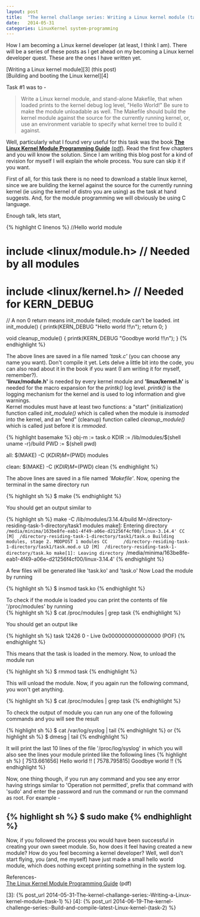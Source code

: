 ```yaml
---
layout: post
title:  "The kernel challange series: Writing a Linux kernel module (task 1)"
date:   2014-05-31
categories: LinuxKernel system-programming 
---
```


How I am becoming a Linux kernel developer (at least, I think I am). There will be a series of these posts as I get ahead on my becoming a Linux kernel developer quest. These are the ones I have written yet.

[Writing a Linux kernel module][3] (this post)  
[Building and booting the Linux kernel][4]  

Task #1 was to -

>Write a Linux kernel module, and stand-alone Makefile, that when loaded prints to the kernel debug log level, "Hello World!"  Be sure to make the module unloadable as well. The Makefile should build the kernel module against the source for the currently running kernel, or, use an environment variable to specify what kernel tree to build it against.

Well, particularly what I found very useful for this task was the book **[The Linux Kernel Module Programming Guide][1]** [(pdf)][2]. Read the first few chapters and you will know the solution. Since I am writing this blog post for a kind of revision for myself I will explain the whole process. You sure can skip it if you want.

First of all, for this task there is no need to download a stable linux kernel, since we are building the kernel against the source for the currently running kernel (ie using the kernel of distro you are using) as the task at hand suggests. And, for the module programming we will obviously be using C language.

Enough talk, lets start,

{% highlight C linenos %}
//Hello world module

# include <linux/module.h>      // Needed by all modules
# include <linux/kernel.h>       // Needed for KERN_DEBUG

// A non 0 return means init_module failed; module can't be loaded.
int
init_module()
{
        printk(KERN_DEBUG "Hello world !!\n");
        return 0;
}

void
cleanup_module()
{
        printk(KERN_DEBUG "Goodbye world !!\n");
}
{% endhighlight %}

The above lines are saved in a file named *'task.c'* (you can choose any name you want). Don't compile it yet. Lets delve a little bit into the code, you can also read about it in the book if you want (I am writing it for myself, remember?).  
**'linux/module.h'** is needed by every kernel module and **'linux/kernel.h'** is needed for the macro expansion for the *printk()* log level. *printk()* is the logging mechanism for the kernel and is used to log information and give warnings.  
Kernel modules must have at least two functions: a "start" (initialization) function called *init_module()* which is called when the module is _insmoded_ into the kernel, and an "end" (cleanup) function called *cleanup_module()* which is called just before it is _rmmoded_.



{% highlight basemake %}
obj-m := task.o
KDIR := /lib/modules/$(shell uname -r)/build
PWD := $(shell pwd)

all:
        $(MAKE) -C $(KDIR) M=$(PWD) modules
 
clean:
        $(MAKE) -C $(KDIR) M=$(PWD) clean
{% endhighlight %}

The above lines are saved in a file named *'Makefile'*. Now, opening the terminal in the same directory run 

{% highlight sh %}
$ make
{% endhighlight %}

You should get an output similar to

{% highlight sh %}
make -C /lib/modules/3.14.4/build M=/directory-residing-task-1-directory/task1 modules
make[1]: Entering directory `/media/minima/163be8fe-eab1-4f49-a06e-d21256f4cf00/linux-3.14.4'
  CC [M]  /directory-residing-task-1-directory/task1/task.o
  Building modules, stage 2.
  MODPOST 1 modules
  CC      /directory-residing-task-1-directory/task1/task.mod.o
  LD [M]  /directory-residing-task-1-directory/task.ko
make[1]: Leaving directory `/media/minima/163be8fe-eab1-4f49-a06e-d21256f4cf00/linux-3.14.4'
{% endhighlight %}

A few files will be generated like 'task.ko' and 'task.o'
Now Load the module by running  

{% highlight sh %}
$ insmod task.ko
{% endhighlight %}

To check if the module is loaded you can print the contents of file '/proc/modules' by running  
{% highlight sh %}
$ cat /proc/modules | grep task
{% endhighlight %}

You should get an output like  

{% highlight sh %}
 task 12426 0 - Live 0x0000000000000000 (POF)
{% endhighlight %}

This means that the task is loaded in the memory. Now, to unload the module run

{% highlight sh %}
$ rmmod task
{% endhighlight %}

This will unload the module. Now, if you again run the following command, you won't get anything.

{% highlight sh %}
$ cat /proc/modules | grep task
{% endhighlight %}

To check the output of module you can run any one of the following commands and you will see the result

{% highlight sh %}
$ cat /var/log/syslog | tail
{% endhighlight %}
or
{% highlight sh %}
$ dmesg | tail
{% endhighlight %}

It will print the last 10 lines of the file '/proc/log/syslog' in which you will also see the lines your module printed like the following lines
{% highlight sh %}
  [ 7513.661656] Hello world !!
  [ 7578.795815] Goodbye world !!
{% endhighlight %}

Now, one thing though, if you run any command and you see any error having strings similar to 'Operation not permitted', prefix that command with 'sudo' and enter the password  and run the command or run the command as root. For example -

{% highlight sh %}
$ sudo make
{% endhighlight %}
---------------------------------

Now, if you followed the process you would have been successful in creating your own sweet module. So, how does it feel having created a new module? How do you feel becoming a kernel developer?
Well, well don't start flying, you (and, me myself) have just made a small hello world module, which does nothing except printing something in the system log.

References-  
[The Linux Kernel Module Programming Guide][2] (pdf)

[1]: http://tldp.org/LDP/lkmpg/2.6/html/
[2]: http://www.tldp.org/LDP/lkmpg/2.6/lkmpg.pdf
[3]: {% post_url 2014-05-31-The-kernel-challange-series:-Writing-a-Linux-kernel-module-(task-1) %}
[4]: {% post_url 2014-06-19-The-kernel-challenge-series:-Build-and-compile-latest-Linux-kernel-(task-2) %}